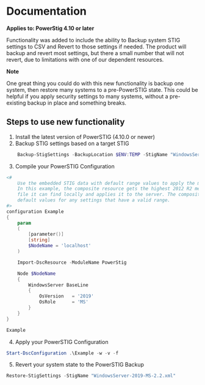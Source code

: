 # Documentation

**Applies to: PowerStig 4.10 or later**

Functionality was added to include the ability to Backup system STIG settings to CSV and Revert to those settings if needed. The product will backup and revert most settings, but there a small number that will not revert, due to limitations with one of our dependent resources.

**Note**

One great thing you could do with this new functionality is backup one system, then restore many systems to a pre-PowerSTIG state. This could be helpful if you apply security settings to many systems, without a pre-existing backup in place and something breaks.

## Steps to use new functionality

1. Install the latest version of PowerSTIG (4.10.0 or newer)
2. Backup STIG settings based on a target STIG
```Powershell
    Backup-StigSettings -BackupLocation $ENV:TEMP -StigName "WindowsServer-2019-MS-2.2.xml"
```
3. Compile your PowerSTIG Configuration
```PowerShell
<#
    Use the embedded STIG data with default range values to apply the most recent STIG settings.
    In this example, the composite resource gets the highest 2012 R2 member server STIG version
    file it can find locally and applies it to the server. The composite resource merges in the
    default values for any settings that have a valid range.
#>
configuration Example
{
    param
    (
        [parameter()]
        [string]
        $NodeName = 'localhost'
    )

    Import-DscResource -ModuleName PowerStig

    Node $NodeName
    {
        WindowsServer BaseLine
        {
            OsVersion   = '2019'
            OsRole      = 'MS'
        }
    }
}

Example
```
4. Apply your PowerSTIG Configuration
```Powershell
Start-DscConfiguration .\Example -w -v -f
```
5. Revert your system state to the PowerSTIG Backup
```Powershell
Restore-StigSettings -StigName "WindowsServer-2019-MS-2.2.xml"
```
